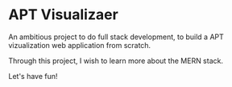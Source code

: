 # APT Visualizaer
An ambitious project to do full stack development, to build a APT vizualization web application from scratch.

Through this project, I wish to learn more about the MERN stack.

Let's have fun!
